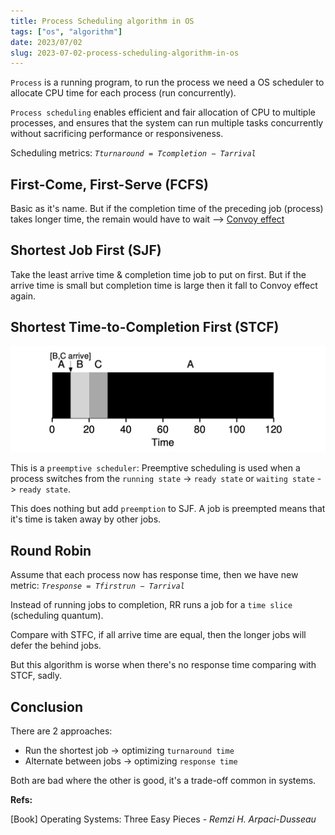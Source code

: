 ```yaml
---
title: Process Scheduling algorithm in OS
tags: ["os", "algorithm"]
date: 2023/07/02
slug: 2023-07-02-process-scheduling-algorithm-in-os
---
```


`Process` is a running program, to run the process we need a OS scheduler to allocate CPU time for each process (run concurrently).

`Process scheduling` enables efficient and fair allocation of CPU to multiple processes, and ensures that the system can run multiple tasks concurrently without sacrificing performance or responsiveness.

Scheduling metrics: _`Tturnaround = Tcompletion − Tarrival`_

## First-Come, First-Serve (FCFS)

Basic as it's name. But if the completion time of the preceding job (process) takes longer time, the remain would have to wait --> [Convoy effect](https://www.tutorialspoint.com/convoy-effect-in-fcfs#:~:text=The%20Convoy%20Effect%20is%20a,to%20use%20those%20same%20resources.)

## Shortest Job First (SJF)

Take the least arrive time & completion time job to put on first. But if the arrive time is small but completion time is large then it fall to Convoy effect again.

## Shortest Time-to-Completion First (STCF)

![STCF_OS_algorithm](https://raw.githubusercontent.com/southxzx/handbook-gatsby/main/_posts/everyday/_meta/STCF_OS_algorithm.png)

This is a `preemptive scheduler`: Preemptive scheduling is used when a process switches from the `running state` -> `ready state` or `waiting state` -> `ready state`.

This does nothing but add `preemption` to SJF. A job is preempted means that it's time is taken away by other jobs.

## Round Robin

Assume that each process now has response time, then we have new metric: _`Tresponse = Tfirstrun − Tarrival`_

Instead of running jobs to completion, RR runs a job for a `time slice` (scheduling quantum).

Compare with STFC, if all arrive time are equal, then the longer jobs will defer the behind jobs.

But this algorithm is worse when there's no response time comparing with STCF, sadly.

## Conclusion

There are 2 approaches:

- Run the shortest job -> optimizing `turnaround time`
- Alternate between jobs -> optimizing `response time`

Both are bad where the other is good, it's a trade-off common in systems.

**Refs:**

[Book] Operating Systems: Three Easy Pieces - _Remzi H. Arpaci-Dusseau_
